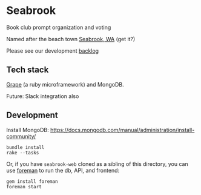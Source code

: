 # Seabrook

Book club prompt organization and voting

Named after the beach town [Seabrook, WA](https://www.google.com/maps/place/Seabrook,+WA/@47.1978284,-124.2015807,16z/data=!4m5!3m4!1s0x54920d9c7ab3e9fb:0xc7ec646742447dcf!8m2!3d47.1955483!4d-124.1963636a) (get it?)

Please see our development [backlog](https://www.pivotaltracker.com/n/projects/2186995)

## Tech stack
[Grape](https://github.com/ruby-grape/grape) (a ruby microframework) and MongoDB.

Future: Slack integration also

## Development
Install MongoDB: https://docs.mongodb.com/manual/administration/install-community/

```
bundle install
rake --tasks
```

Or, if you have `seabrook-web` cloned as a sibling of this directory, you can use [foreman](https://github.com/ddollar/foreman) to run the db, API, and frontend:
```
gem install foreman
foreman start
```
